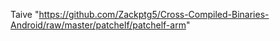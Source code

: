 Taive "https://github.com/Zackptg5/Cross-Compiled-Binaries-Android/raw/master/patchelf/patchelf-arm" 
